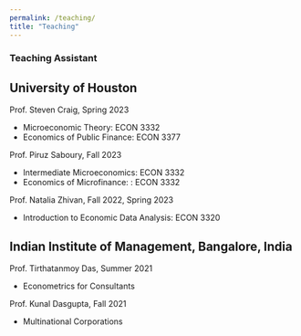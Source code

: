 ```yaml
---
permalink: /teaching/
title: "Teaching"
---
```

 
### Teaching Assistant 

University of Houston
--

Prof. Steven Craig, Spring 2023
* Microeconomic Theory: ECON 3332
* Economics of Public Finance: ECON 3377

Prof. Piruz Saboury, Fall 2023
* Intermediate Microeconomics: ECON 3332
* Economics of Microfinance: : ECON 3332
  
Prof. Natalia Zhivan, Fall 2022, Spring 2023
* Introduction to Economic Data Analysis: ECON 3320


Indian Institute of Management, Bangalore, India
--

Prof. Tirthatanmoy Das, Summer 2021
* Econometrics for Consultants

Prof. Kunal Dasgupta, Fall 2021
* Multinational Corporations
